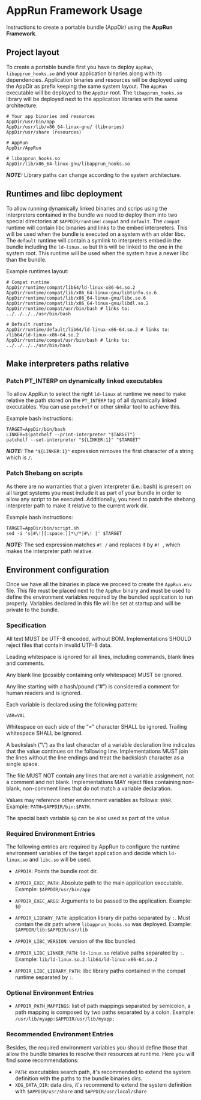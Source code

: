 # AppRun Framework Usage

Instructions to create a portable bundle (AppDir) using the **AppRun Framework**. 

## Project layout

To create a portable bundle first you have to deploy `AppRun`, `libapprun_hooks.so` and your application binaries along
with its dependencies. Application binaries and resources will be deployed using the AppDir as prefix keeping the same
system layout. The `AppRun` executable will be deployed to the `AppDir` root. The `libapprun_hooks.so` library will
be deployed next to the application libraries with the same architecture. 

```shell
# Your app binaries and resources
AppDir/usr/bin/app
AppDir/usr/lib/x86_64-linux-gnu/ (libraries)
AppDir/usr/share (resources)

# AppRun
AppDir/AppRun

# libapprun_hooks.so
AppDir/lib/x86_64-linux-gnu/libapprun_hooks.so
```
**_NOTE:_** Library paths can change according to the system architecture.

## Runtimes and libc deployment

To allow running dynamically linked binaries and scrips using the interpreters contained in the bundle we need to deploy
them into two special directories at `$APPDIR/runtime`: `compat` and `default`. The `compat` runtime will contain libc 
binaries and links to the embed interpreters. This will be used when the bundle is executed on a system with an older 
libc. The `default` runtime will contain a symlink to interpreters embed in the bundle including the `ld-linux.so` but
this will be linked to the one in the system root. This runtime will be used when the system have a newer libc than
the bundle.

Example runtimes layout:
```shell
# Compat runtime
AppDir/runtime/compat/lib64/ld-linux-x86-64.so.2
AppDir/runtime/compat/lib/x86_64-linux-gnu/libtinfo.so.6
AppDir/runtime/compat/lib/x86_64-linux-gnu/libc.so.6
AppDir/runtime/compat/lib/x86_64-linux-gnu/libdl.so.2
AppDir/runtime/compat/usr/bin/bash # links to: ../../../../usr/bin/bash

# Default runtime
AppDir/runtime/default/lib64/ld-linux-x86-64.so.2 # links to: /lib64/ld-linux-x86-64.so.2
AppDir/runtime/compat/usr/bin/bash # links to: ../../../../usr/bin/bash
```

## Make interpreters paths relative

### Patch PT_INTERP on dynamically linked executables

To allow AppRun to select the right `ld-linux` at runtime we need to make relative the path stored on the `PT_INTERP` 
tag of all dynamically linked executables. You can use `patchelf` or other similar tool to achieve this.

Example bash instructions:
```shell
TARGET=AppDir/bin/bash
LINKER=$(patchelf --print-interpreter "$TARGET")
patchelf --set-interpreter "${LINKER:1}" "$TARGET" 
```
**_NOTE:_** The `"${LINKER:1}"` expression removes the first character of a string which is `/`.

### Patch Shebang on scripts

As there are no warranties that a given interpreter (i.e.: bash) is present on all target systems you must include
it as part of your bundle in order to allow any script to be executed. Additionally, you need to patch the shebang 
interpreter path to make it relative to the current work dir.

Example bash instructions:
```shell
TARGET=AppDir/bin/script.sh
sed -i 's|#\![[:space:]]*\/*|#\! |' $TARGET
```
**_NOTE:_** The sed expression matches `#! /` and replaces it by `#! `, which makes the interpreter path relative.

## Environment configuration

Once we have all the binaries in place we proceed to create the `AppRun.env` file. This file must be placed next
to the `AppRun` binary and must be used to define the environment variables required by the bundled application to
run properly. Variables declared in this file will be set at startup and will be private to the bundle. 

### Specification

All text MUST be UTF-8 encoded, without BOM. Implementations SHOULD reject files that contain invalid UTF-8 data.

Leading whitespace is ignored for all lines, including commands, blank lines and comments.

Any blank line (possibly containing only whitespace) MUST be ignored.

Any line starting with a hash/pound (“#”) is considered a comment for human readers and is ignored.

Each variable is declared using the following pattern:

`VAR=VAL`

Whitespace on each side of the “=” character SHALL be ignored. Trailing whitespace SHALL be ignored.

A backslash (“\”) as the last character of a variable declaration line indicates that the value continues on the 
following line. Implementations MUST join the lines without the line endings and treat the backslash character as a 
single space.

The file MUST NOT contain any lines that are not a variable assignment, not a comment and not blank. Implementations 
MAY reject files containing non-blank, non-comment lines that do not match a variable declaration.

Values may reference other environment variables as follows: `$VAR`.  Example: `PATH=$APPDIR/bin:$PATH`.

The special bash variable `$@` can be also used as part of the value.

### Required Environment Entries

The following entries are required by AppRun to configure the runtime environment variables of the target application 
and decide which `ld-linux.so` and `libc.so` will be used. 

- `APPDIR`: Points the bundle root dir.
- `APPDIR_EXEC_PATH`: Absolute path to the main application executable. Example: `$APPDIR/usr/bin/app` 
- `APPDIR_EXEC_ARGS`: Arguments to be passed to the application. Example: `$@`

- `APPDIR_LIBRARY_PATH`: application library dir paths separated by `:`. Must contain the dir path where 
`libapprun_hooks.so` was deployed. Example: `$APPDIR/lib:$APPDIR/usr/lib`

- `APPDIR_LIBC_VERSION`: version of the libc bundled.
- `APPDIR_LIBC_LINKER_PATH`: `ld-linux.so` relative paths separated by `:`. Example: `lib/ld-linux.so.2:lib64/ld-linux-x86-64.so.2`
- `APPDIR_LIBC_LIBRARY_PATH`: libc library paths contained in the compat runtime separated by `:`.

### Optional Environment Entries

- `APPDIR_PATH_MAPPINGS`: list of path mappings separated by semicolon, a path mapping is composed by two paths 
separated by a colon. Example: `/usr/lib/myapp:$APPDIR/usr/lib/myapp;`

### Recommended Environment Entries

Besides, the required environment variables you should define those that allow the bundle binaries to resolve their 
resources at runtime. Here you will find some recommendations:

- `PATH`: executables search path, it's recommended to extend the system definition with the paths to the bundle 
binaries dirs.
- `XDG_DATA_DIR`: data dirs, it's recommend to extend the system definition with `$APPDIR/usr/share` and `$APPDIR/usr/local/share`